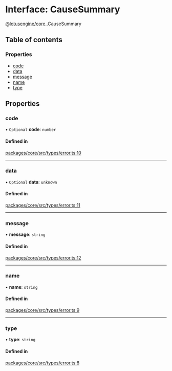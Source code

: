 # Interface: CauseSummary

[@lotusengine/core](../wiki/@lotusengine.core).[<internal>](../wiki/@lotusengine.core.%3Cinternal%3E).CauseSummary

## Table of contents

### Properties

- [code](../wiki/@lotusengine.core.%3Cinternal%3E.CauseSummary#code)
- [data](../wiki/@lotusengine.core.%3Cinternal%3E.CauseSummary#data)
- [message](../wiki/@lotusengine.core.%3Cinternal%3E.CauseSummary#message)
- [name](../wiki/@lotusengine.core.%3Cinternal%3E.CauseSummary#name)
- [type](../wiki/@lotusengine.core.%3Cinternal%3E.CauseSummary#type)

## Properties

### code

• `Optional` **code**: `number`

#### Defined in

[packages/core/src/types/error.ts:10](https://github.com/lotusengine/sdk/blob/fdb90a3/packages/core/src/types/error.ts#L10)

___

### data

• `Optional` **data**: `unknown`

#### Defined in

[packages/core/src/types/error.ts:11](https://github.com/lotusengine/sdk/blob/fdb90a3/packages/core/src/types/error.ts#L11)

___

### message

• **message**: `string`

#### Defined in

[packages/core/src/types/error.ts:12](https://github.com/lotusengine/sdk/blob/fdb90a3/packages/core/src/types/error.ts#L12)

___

### name

• **name**: `string`

#### Defined in

[packages/core/src/types/error.ts:9](https://github.com/lotusengine/sdk/blob/fdb90a3/packages/core/src/types/error.ts#L9)

___

### type

• **type**: `string`

#### Defined in

[packages/core/src/types/error.ts:8](https://github.com/lotusengine/sdk/blob/fdb90a3/packages/core/src/types/error.ts#L8)
